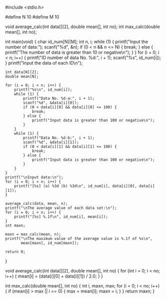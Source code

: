 #include <stdio.h>
 
#define N 10
#define M 10
 
void average_calc(int data[][2], double mean[], int no);
int max_calc(double mean[], int no);
 
int main(void) {
    char id_num[N][M];
    int n, i;
    while (1) {
        printf("Input the number of data:");
        scanf("%d", &n);
        if (0 < n && n <= N) {
            break;
        } else {
            printf("The number of data is greater than 10 or negative\n");
        }
    }
    for (i = 0; i < n; i++) {
        printf("ID number of data No. %d:", i + 1);
        scanf("%s", id_num[i]);
    }
    printf("Input the data of each ID\n");
 
    int data[N][2];
    double mean[N];
 
    for (i = 0; i < n; i++) {
        printf("%s\n", id_num[i]);
        while (1) {
            printf("Data No. %d-a:", i + 1);
            scanf("%d", &data[i][0]);
            if (0 < data[i][0] && data[i][0] <= 100) {
                break;
            } else {
                printf("Input data is greater than 100 or negative\n");
            }
        }
        while (1) {
            printf("Data No. %d-b:", i + 1);
            scanf("%d", &data[i][1]);
            if (0 < data[i][1] && data[i][1] <= 100) {
                break;
            } else {
                printf("Input data is greater than 100 or negative\n");
            }
        }
    }
    printf("\nInput data:\n");
    for (i = 0; i < n; i++) {
        printf("[%s] (a) %3d (b) %3d\n", id_num[i], data[i][0], data[i][1]);
    }
 
    average_calc(data, mean, n);
    printf("\nThe average value of each data set:\n");
    for (i = 0; i < n; i++) {
        printf("[%s] %.1f\n", id_num[i], mean[i]);
    }
    int maxn;
 
    maxn = max_calc(mean, n);
    printf("\nThe maximum value of the average value is %.1f of %s\n",
           mean[maxn], id_num[maxn]);
 
    return 0;
}
 
void average_calc(int data[][2], double mean[], int no) {
    for (int i = 0; i < no; i++) {
        mean[i] = (data[i][0] + data[i][1]) / 2.0;
    }
}
 
int max_calc(double mean[], int no) {
    int i, maxn, max;
    for (i = 0; i < no; i++) {
        if (mean[i] > max || i == 0) {
            max = mean[i];
            maxn = i;
        }
    }
    return maxn;
}
